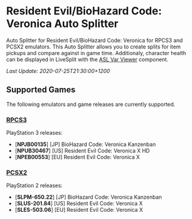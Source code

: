 # Resident Evil/BioHazard Code: Veronica Auto Splitter

Auto Splitter for Resident Evil/BioHazard Code: Veronica for RPCS3 and PCSX2
emulators. This Auto Splitter allows you to create splits for item pickups and
compare against in game time. Additionaly, character health can be displayed in
LiveSplit with the [ASL Var Viewer](https://github.com/hawkerm/LiveSplit.ASLVarViewer)
component.

*Last Update: 2020-07-25T21:30:00+1200*

## Supported Games
The following emulators and game releases are currently supported.

### [RPCS3](https://rpcs3.net/)
PlayStation 3 releases:
  - [**NPJB00135**] [JP] BioHazard Code: Veronica Kanzenban
  - [**NPUB30467**] [US] Resident Evil Code: Veronica X HD
  - [**NPEB00553**] [EU] Resident Evil Code: Veronica X

### [PCSX2](https://pcsx2.net/)
PlayStation 2 releases:
  - [**SLPM-650.22**] [JP] BioHazard Code: Veronica Kanzenban 
  - [**SLUS-201.84**] [US] Resident Evil Code: Veronica X
  - [**SLES-503.06**] [EU] Resident Evil Code: Veronica X